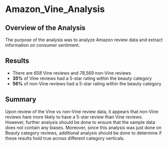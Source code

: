 # Amazon_Vine_Analysis

## Overview of the Analysis
The purpose of the analysis was to analyze Amazon review data and extract information on consumer sentiment.

## Results
* There are <i>658</i> Vine reviews and <i>78,569</i> non-Vine reviews
* <b>35%</b> of Vine reviews had a 5-star rating within the beauty category
* <b>56%</b> of non-Vine reviews had a 5-star rating within the beauty category

## Summary
Upon review of the Vine vs non-Vine review data, it appears that non-Vine reviews hare more likely to have a 5-star review than Vine reviews. However, further analysis should be done to ensure that the sample data does not contain any biases. Moreover, since this analysis was just done on Beauty category reviews, additional analysis should be done to determine if these results hold true across different category verticals.
